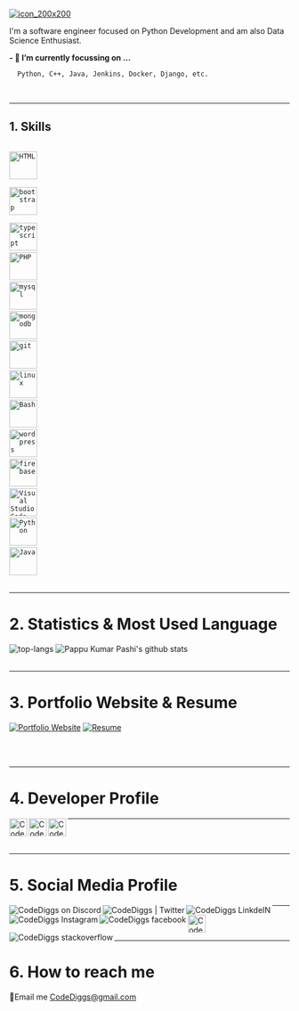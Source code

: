 [![icon_200x200](https://user-images.githubusercontent.com/46950400/220654810-335ec4ed-86cd-4ed8-b528-f9b5aa82719c.png "CodeDiggs")]()

I'm a software engineer focused on Python Development and am also Data Science Enthusiast.

**- 🔭 I’m currently focussing on ...**

      Python, C++, Java, Jenkins, Docker, Django, etc.
      
<br />

***
## 1. Skills

<code> <img title="HTML" height="50" src="https://www.vectorlogo.zone/logos/w3_html5/w3_html5-icon.svg" /> </code>
<code> <img title="bootstrap" height="50" src="https://www.vectorlogo.zone/logos/getbootstrap/getbootstrap-ar21.svg" /> </code>
<code> <img title="typescript" height="50" src="https://www.vectorlogo.zone/logos/typescriptlang/typescriptlang-icon.svg"/></code>
<code> <img title="PHP"  height="50" src="https://www.vectorlogo.zone/logos/php/php-horizontal.svg"/></code>
<code> <img title="mysql" height="50" src="https://www.vectorlogo.zone/logos/mysql/mysql-horizontal.svg"/></code>
<code> <img title="mongodb" height="50" src="https://www.vectorlogo.zone/logos/mongodb/mongodb-ar21.svg"></code>
<code> <img title="git" height="50" src="https://www.vectorlogo.zone/logos/git-scm/git-scm-ar21.svg"/></code>
<code> <img title="linux" height="50" src="https://www.vectorlogo.zone/logos/linux/linux-ar21.svg"/></code>
<code> <img title="Bash" height="50" src="https://www.vectorlogo.zone/logos/gnu_bash/gnu_bash-ar21.svg"/></code>
<code> <img title="wordpress" height="50" src="https://www.vectorlogo.zone/logos/wordpress/wordpress-icon.svg" /></code>
<code> <img title="firebase" height="50" src="https://www.vectorlogo.zone/logos/firebase/firebase-ar21.svg"></code>
<code> <img title="Visual Studio Code" height="50" src="https://www.vectorlogo.zone/logos/visualstudio_code/visualstudio_code-ar21.svg"></code>
<code> <img title="Python" height="50" src="https://www.vectorlogo.zone/logos/python/python-ar21.svg"></code>
<code> <img title="Java" height="50" src="https://www.vectorlogo.zone/logos/java/java-ar21.svg"></code>
<br /><br />
      
***
# 2. Statistics & Most Used Language

![top-langs](https://github-readme-stats.vercel.app/api/top-langs?username=diggty66&show_icons=true&title_color=fff&icon_color=79ff97&text_color=9f9f9f&bg_color=151515)
![Pappu Kumar Pashi's github stats](https://github-readme-stats.vercel.app/api?username=diggty66&show_icons=true&theme=tokyonight)
<br /><br />

***
# 3. Portfolio Website & Resume

[![Portfolio Website](https://img.shields.io/badge/Diggty66-Portfolio%20website-yellow)](https://codediggs.com/)
[![Resume](https://img.shields.io/badge/Diggty66-Resume-yellowgreen)](https://codediggs.com/resume/)

<br /><br />

***
# 4. Developer Profile

<a href="https://app.datacamp.com/profile/codediggs" title='Datacamp'>
    <img align="left" alt="CodeDiggs Datacamp" width="32px" src="https://cdn.jsdelivr.net/npm/simple-icons@3.2.0/icons/datacamp.svg" />
</a>
<a href="https://codepen.io/diggty66" title='Codepen'>
    <img align="left" alt="CodeDiggs Codepen" width="32px" src="https://cdn.jsdelivr.net/npm/simple-icons@3.2.0/icons/codepen.svg" />
</a>
<a href="https://auth.geeksforgeeks.org/user/diggty66" title='geeksforgeeks'>
    <img align="left" alt="CodeDiggs geeksforgeeks" width="32px" src="https://cdn.jsdelivr.net/npm/simple-icons@3.2.0/icons/geeksforgeeks.svg" />
</a>

***
<br /><br />

***
# 5. Social Media Profile

<a href="https://discordapp.com/users/343414282698096650/" title='Discord' >
    <img align="left" alt="CodeDiggs on Discord" src="https://img.icons8.com/fluent/32/000000/discord-new-logo.png" />
</a>
 <a href="https://twitter.com/CodeDiggs/" title='Twitter'>
    <img align="left" alt="CodeDiggs | Twitter" src="https://img.icons8.com/fluent/32/000000/twitter.png" />
</a>
 <a href="https://www.linkedin.com/in/diggty66/" title='Linkedin'>
    <img align="left" alt="CodeDiggs LinkdeIN" src="https://img.icons8.com/color/32/000000/linkedin.png" />
</a>
<a href="https://www.instagram.com/diggty66/" title='Instagram'>
    <img align="left" alt="CodeDiggs Instagram" src="https://img.icons8.com/fluent/32/000000/instagram-new.png" />
</a>
<a href="https://www.facebook.com/CodeDiggs/" title='Facebook'>
    <img align="left" alt="CodeDiggs facebook" src="https://img.icons8.com/fluent/32/000000/facebook-new.png" />
</a>
<a href="https://dev.to/diggty66" title='Dev'>
    <img align="left" alt="CodeDiggs Dev" width="32px" src="https://cdn.jsdelivr.net/npm/simple-icons@3.2.0/icons/dev-dot-to.svg" />
</a>
<a href="https://stackoverflow.com/users/10963792/diggty66" title='stackoverflow'>
    <img align="left" alt="CodeDiggs stackoverflow" src="https://img.icons8.com/color/32/000000/stackoverflow.png" />
</a>

***
<br /><br />

***

# 6. How to reach me

💌Email me [CodeDiggs@gmail.com]()
